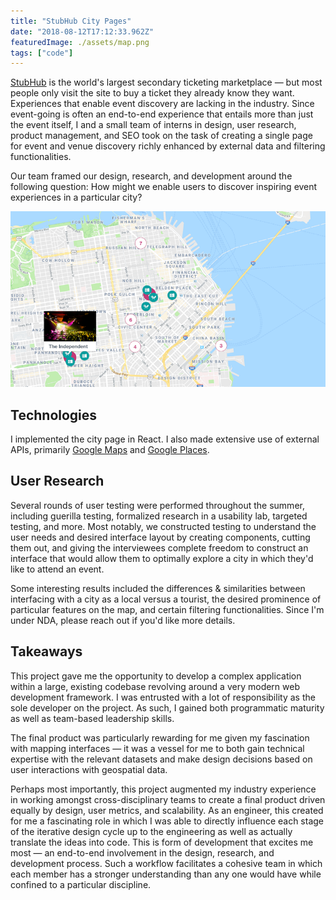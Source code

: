 ```yaml
---
title: "StubHub City Pages"
date: "2018-08-12T17:12:33.962Z"
featuredImage: ./assets/map.png
tags: ["code"]
---
```


<a href="https://www.stubhub.com/" target="_blank" class="matcha">StubHub</a>
is the world's largest secondary ticketing marketplace &mdash; but most people only visit the site to buy a ticket they already know they want. Experiences that enable event discovery are lacking in the industry. Since event-going is often an end-to-end experience that entails more than just the event itself, I and a small team of interns in design, user research, product management, and SEO took on the task of creating a single page for event and venue discovery richly enhanced by external data and filtering functionalities.

Our team framed our design, research, and development around the following question: How might we enable users to discover inspiring event experiences in a particular city?

![City Page Map](./assets/map.png)

## Technologies

I implemented the city page in React. I also made extensive use of external APIs, primarily
<a href="https://developers.google.com/maps/documentation/javascript/tutorial" target="_blank" class="matcha">Google Maps</a> and
<a href="https://developers.google.com/places/web-service/intro" target="_blank" class="matcha">Google Places</a>.

## User Research
Several rounds of user testing were performed throughout the summer, including guerilla testing, formalized research in a usability lab, targeted testing, and more. Most notably, we constructed testing to understand the user needs and desired interface layout by creating components, cutting them out, and giving the interviewees complete freedom to construct an interface that would allow them to optimally explore a city in which they'd like to attend an event.

Some interesting results included the differences & similarities between interfacing with a city as a local versus a tourist, the desired prominence of particular features on the map, and certain filtering functionalities. Since I'm under NDA, please reach out if you'd like more details.

## Takeaways
This project gave me the opportunity to develop a complex application within a large, existing codebase revolving around a very modern web development framework. I was entrusted with a lot of responsibility as the sole developer on the project. As such, I gained both programmatic maturity as well as team-based leadership skills.

The final product was particularly rewarding for me given my fascination with mapping interfaces &mdash; it was a vessel for me to both gain technical expertise with the relevant datasets and make design decisions based on user interactions with geospatial data.

Perhaps most importantly, this project augmented my industry experience in working amongst cross-disciplinary teams to create a final product driven equally by design, user metrics, and scalability. As an engineer, this created for me a fascinating role in which I was able to directly influence each stage of the iterative design cycle up to the engineering as well as actually translate the ideas into code. This is form of development that excites me most &mdash; an end-to-end involvement in the design, research, and development process. Such a workflow facilitates a cohesive team in which each member has a stronger understanding than any one would have while confined to a particular discipline.  
